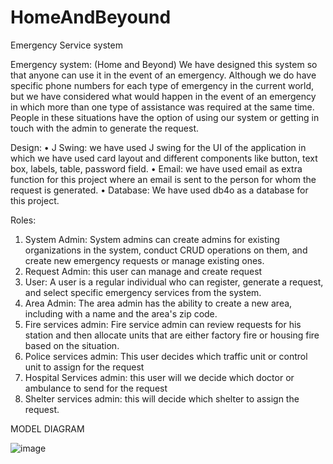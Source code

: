 # HomeAndBeyound
Emergency Service system

Emergency system: (Home and Beyond)
We have designed this system so that anyone can use it in the event of an emergency. Although we do have specific phone numbers for each type of emergency in the current world, but we have considered what would happen in the event of an emergency in which more than one type of assistance was required at the same time. People in these situations have the option of using our system or getting in touch with the admin to generate the request.

Design:
•	J Swing: we have used J swing for the UI of the application in which we have used card layout and different components like button, text box, labels, table, password field.
•	Email: we have used email as extra function for this project where an email is sent to the person for whom the request is generated.
•	Database: We have used db4o as a database for this project.

Roles:
1.	System Admin: System admins can create admins for existing organizations in the system, conduct CRUD operations on them, and create new emergency requests or manage existing ones.
2.	Request Admin: this user can manage and create request
3.	User: A user is a regular individual who can register, generate a request, and select specific emergency services from the system.
4.	Area Admin: The area admin has the ability to create a new area, including with a name and the area's zip code.
5.	Fire services admin: Fire service admin can review requests for his station and then allocate units that are either factory fire or housing fire based on the situation.
6.	Police services admin: This user decides which traffic unit or control unit to assign for the request
7.	Hospital Services admin: this user will we decide which doctor or ambulance to send for the request
8.	Shelter services admin: this will decide which shelter to assign the request.

MODEL DIAGRAM

 ![image](https://github.com/user-attachments/assets/0f1a5eab-00c2-4692-9a64-b23be896d821)





